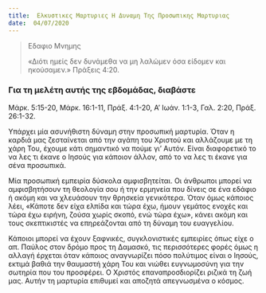 ```yaml
---
title:  Ελκυστικες Μαρτυριες Η Δυναμη Της Προσωπικης Μαρτυριας
date:  04/07/2020
---
```


> <p>Εδαφιο Μνημης</p>
>  «Διότι ημείς δεν δυνάμεθα να μη λαλώμεν όσα είδομεν και ηκούσαμεν.» Πράξεις 4:20.

### Για τη μελέτη αυτής της εβδομάδας, διαβάστε
Μάρκ. 5:15-20, Μάρκ. 16:1-11, Πράξ. 4:1-20, Α’ Ιωάν. 1:1-3, Γαλ. 2:20, Πράξ. 26:1-32.

Υπάρχει μία ασυνήθιστη δύναμη στην προσωπική μαρτυρία. Όταν η καρδιά μας ζεσταίνεται από την αγάπη του Χριστού και αλλάζουμε με τη χάρη Του, έχουμε κάτι σημαντικό να πούμε γι’ Αυτόν. Είναι διαφορετικό το να λες τι έκανε ο Ιησούς για κάποιον άλλον, από το να λες τι έκανε για σένα προσωπικά.

Μία προσωπική εμπειρία δύσκολα αμφισβητείται. Οι άνθρωποι μπορεί να αμφισβητήσουν τη θεολογία σου ή την ερμηνεία που δίνεις σε ένα εδάφιο ή ακόμη και να χλευάσουν την θρησκεία γενικότερα. Όταν όμως κάποιος λέει, «Κάποτε δεν είχα ελπίδα και τώρα έχω, ήμουν γεμάτος ενοχές και τώρα έχω ειρήνη, ζούσα χωρίς σκοπό, ενώ τώρα έχω», κάνει ακόμη και τους σκεπτικιστές να επηρεάζονται από τη δύναμη του ευαγγελίου.

Κάποιοι μπορεί να έχουν ξαφνικές, συγκλονιστικές εμπειρίες όπως είχε ο απ. Παύλος στον δρόμο προς τη Δαμασκό, τις περισσότερες φορές όμως η αλλαγή έρχεται όταν κάποιος αναγνωρίζει πόσο πολύτιμος είναι ο Ιησούς, εκτιμά βαθιά την θαυμαστή χάρη Του και νιώθει ευγνωμοσύνη για την σωτηρία που του προσφέρει. Ο Χριστός επαναπροσδιορίζει ριζικά τη ζωή μας. Αυτήν τη μαρτυρία επιθυμεί και αποζητά απεγνωσμένα ο κόσμος.